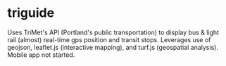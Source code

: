 # triguide

Uses TriMet's API (Portland's public transportation) to display bus & light rail (almost) real-time gps position and transit stops. Leverages use of geojson, leaflet.js (interactive mapping), and turf.js (geospatial analysis). Mobile app not started.
